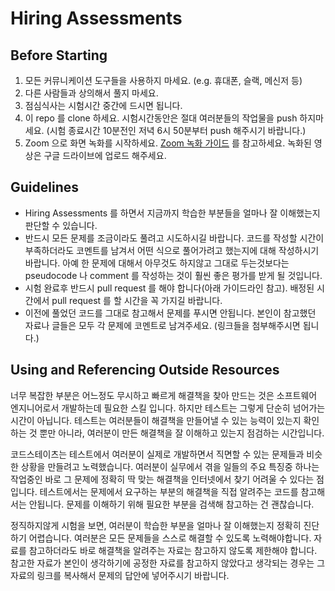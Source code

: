 # Hiring Assessments

## Before Starting

1. 모든 커뮤니케이션 도구들을 사용하지 마세요. (e.g. 휴대폰, 슬랙, 메신저 등)
2. 다른 사람들과 상의해서 풀지 마세요.
3. 점심식사는 시험시간 중간에 드시면 됩니다.
4. 이 repo 를 clone 하세요. 시험시간동안은 절대 여러분들의 작업물을 push 하지마세요. (시험 종료시간 10분전인 저녁 6시 50분부터 push 해주시기 바랍니다.)
5. Zoom 으로 화면 녹화를 시작하세요. [Zoom 녹화 가이드](https://docs.google.com/presentation/d/1HspUPg-vP28ZJmIQxvVtUzFJFRMWIr7T0ChoGzq2BCo/edit?usp=sharing) 를 참고하세요. 녹화된 영상은 구글 드라이브에 업로드 해주세요.

## Guidelines

- Hiring Assessments 를 하면서 지금까지 학습한 부분들을 얼마나 잘 이해했는지 판단할 수 있습니다.
- 반드시 모든 문제를 조금이라도 풀려고 시도하시길 바랍니다. 코드를 작성할 시간이 부족하더라도 코멘트를 남겨서 어떤 식으로 풀어가려고 했는지에 대해 작성하시기 바랍니다. 아예 한 문제에 대해서 아무것도 하지않고 그대로 두는것보다는 pseudocode 나 comment 를 작성하는 것이 훨씬 좋은 평가를 받게 될 것입니다.
- 시험 완료후 반드시 pull request 를 해야 합니다(아래 가이드라인 참고). 배정된 시간에서 pull request 를 할 시간을 꼭 가지길 바랍니다.
- 이전에 풀었던 코드를 그대로 참고해서 문제를 푸시면 안됩니다. 본인이 참고했던 자료나 글들은 모두 각 문제에 코멘트로 남겨주세요. (링크들을 첨부해주시면 됩니다.)

## Using and Referencing Outside Resources

너무 복잡한 부분은 어느정도 무시하고 빠르게 해결책을 찾아 만드는 것은 소프트웨어 엔지니어로서 개발하는데 필요한 스킬 입니다. 하지만 테스트는 그렇게 단순히 넘어가는 시간이 아닙니다. 테스트는 여러분들이 해결책을 만들어낼 수 있는 능력이 있는지 확인하는 것 뿐만 아니라, 여러분이 만든 해결책을 잘 이해하고 있는지 점검하는 시간입니다.

코드스테이츠는 테스트에서 여러분이 실제로 개발하면서 직면할 수 있는 문제들과 비슷한 상황을 만들려고 노력했습니다. 여러분이 실무에서 겪을 일들의 주요 특징중 하나는 작업중인 바로 그 문제에 정확히 딱 맞는 해결책을 인터넷에서 찾기 어려울 수 있다는 점입니다. 테스트에서는 문제에서 요구하는 부분의 해결책을 직접 알려주는 코드를 참고해서는 안됩니다. 문제를 이해하기 위해 필요한 부분을 검색해 참고하는 건 괜찮습니다.

정직하지않게 시험을 보면, 여러분이 학습한 부분을 얼마나 잘 이해했는지 정확히 진단하기 어렵습니다. 여러분은 모든 문제들을 스스로 해결할 수 있도록 노력해야합니다. 자료를 참고하더라도 바로 해결책을 알려주는 자료는 참고하지 않도록 제한해야 합니다. 참고한 자료가 본인이 생각하기에 공정한 자료를 참고하지 않았다고 생각되는 경우는 그 자료의 링크를 복사해서 문제의 답안에 넣어주시기 바랍니다.

